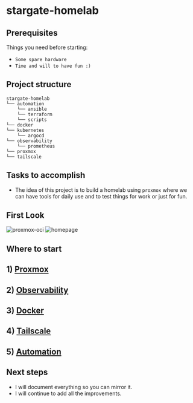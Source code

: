 # stargate-homelab

## Prerequisites
Things you need before starting:
* `Some spare hardware`
* `Time and will to have fun :)`

## Project structure
```
stargate-homelab
└── automation
    └── ansible    
    └── terraform
    └── scripts  
└── docker  
└── kubernetes
    └── argocd
└── observability
    └── prometheus  
└── proxmox
└── tailscale
```

## Tasks to accomplish
- The idea of this project is to build a homelab using `proxmox` where we can have tools for daily use and to test things for work or just for fun.

## First Look
![proxmox-oci](https://github.com/user-attachments/assets/b7e62e28-5a6d-44fb-b0c6-90f289c1c81d)
![homepage](https://github.com/user-attachments/assets/36d4a50f-627d-42a8-996e-558ea6a5a8f3)

## Where to start
## 1) [Proxmox](./proxmox/README.md)
## 2) [Observability](./observability/prometheus/README.md)
## 3) [Docker](./docker/README.md)
## 4) [Tailscale](./tailscale/README.md)
## 5) [Automation](./automation/README.md)

## Next steps
- I will document everything so you can mirror it.
- I will continue to add all the improvements.
